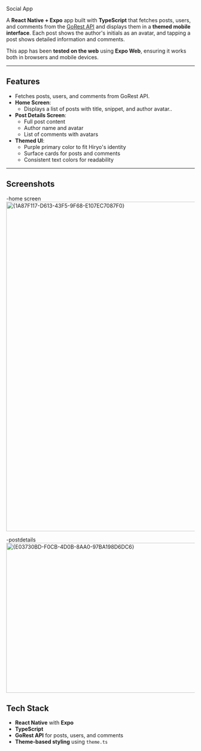 Social App

A **React Native + Expo** app built with **TypeScript** that fetches posts, users, and comments from the [GoRest API](https://gorest.co.in/) and displays them in a **themed mobile interface**. Each post shows the author's initials as an avatar, and tapping a post shows detailed information and comments.

This app has been **tested on the web** using **Expo Web**, ensuring it works both in browsers and mobile devices.

---

## Features

- Fetches posts, users, and comments from GoRest API.
- **Home Screen**:
  - Displays a list of posts with title, snippet, and author avatar..
- **Post Details Screen**:
  - Full post content
  - Author name and avatar
  - List of comments with avatars
- **Themed UI**:
  - Purple primary color to fit Hiryo's identity
  - Surface cards for posts and comments
  - Consistent text colors for readability

---

## Screenshots
-home screen
<img width="1871" height="881" alt="{1A87F117-D613-43F5-9F68-E107EC7087F0}" src="https://github.com/user-attachments/assets/79fe879e-12fd-4c0c-969d-597e58f79cb3" />

-postdetails
<img width="1901" height="401" alt="{E03730BD-F0CB-4D0B-8AA0-97BA198D6DC6}" src="https://github.com/user-attachments/assets/4529f50f-824e-4733-ad35-a1e6b67e2617" />

## Tech Stack

- **React Native** with **Expo**
- **TypeScript**
- **GoRest API** for posts, users, and comments
- **Theme-based styling** using `theme.ts`

